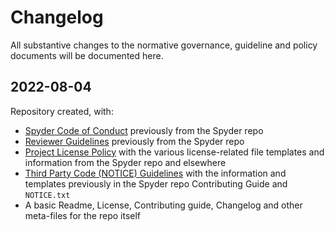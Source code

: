 # Changelog

All substantive changes to the normative governance, guideline and policy documents will be documented here.


## 2022-08-04

Repository created, with:

* [Spyder Code of Conduct](https://github.com/spyder-ide/governance-and-guidelines/blob/main/CODE_OF_CONDUCT.md) previously from the Spyder repo
* [Reviewer Guidelines](https://github.com/spyder-ide/governance-and-guidelines/blob/main/REVIEW.md) previously from the Spyder repo
* [Project License Policy](https://github.com/spyder-ide/governance-and-guidelines/blob/main/LICENSE_POLICY.md) with the various license-related file templates and information from the Spyder repo and elsewhere
* [Third Party Code (NOTICE) Guidelines](https://github.com/spyder-ide/governance-and-guidelines/blob/main/NOTICE_GUIDELINES.md) with the information and templates previously in the Spyder repo Contributing Guide and `NOTICE.txt`
* A basic Readme, License, Contributing guide, Changelog and other meta-files for the repo itself
